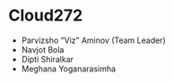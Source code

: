 # Cloud272
* Parvizsho “Viz” Aminov (Team Leader)
* Navjot Bola 
* Dipti Shiralkar
* Meghana Yoganarasimha
